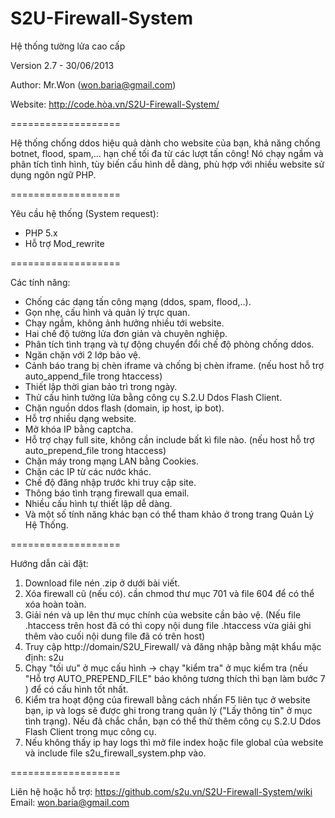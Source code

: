 S2U-Firewall-System
===================


 Hệ thống tường lửa cao cấp
 
 Version 2.7 - 30/06/2013
 
 Author: Mr.Won (won.baria@gmail.com)
 
 Website: http://code.hòa.vn/S2U-Firewall-System/


===================

Hệ thống chống ddos hiệu quả dành cho website của bạn, khả năng chống botnet, flood, spam,... 
hạn chế tối đa từ các lượt tấn công! Nó chạy ngầm và phân tích tình hình, tùy biến cấu hình dễ dàng,
phù hợp với nhiều website sử dụng ngôn ngữ PHP.

===================

Yêu cầu hệ thống (System request):
 - PHP 5.x
 - Hỗ trợ Mod_rewrite

===================


Các tính năng:
 - Chống các dạng tấn công mạng (ddos, spam, flood,..).
 - Gọn nhẹ, cấu hình và quản lý trực quan.
 - Chạy ngầm, không ảnh hưởng nhiều tới website.
 - Hai chế độ tường lửa đơn giản và chuyên nghiệp.
 - Phân tích tình trạng và tự động chuyển đổi chế độ phòng chống ddos.
 - Ngăn chặn với 2 lớp bảo vệ.
 - Cảnh báo trang bị chèn iframe và chống bị chèn iframe. (nếu host hỗ trợ auto_append_file trong htaccess)
 - Thiết lập thời gian bảo trì trong ngày.
 - Thử cấu hình tưởng lửa bằng công cụ S.2.U Ddos Flash Client.
 - Chặn nguồn ddos flash (domain, ip host, ip bot).
 - Hỗ trợ nhiều dạng website.
 - Mở khóa IP bằng captcha.
 - Hỗ trợ chạy full site, không cần include bất kì file nào. (nếu host hỗ trợ auto_prepend_file trong htaccess)
 - Chặn máy trong mạng LAN bằng Cookies.
 - Chặn các IP từ các nước khác.
 - Chế độ đăng nhập trước khi truy cập site.
 - Thông báo tình trạng firewall qua email.
 - Nhiều cấu hình tự thiết lập dễ dàng.
 - Và một số tính năng khác bạn có thể tham khảo ở trong trang Quản Lý Hệ Thống.

===================

Hướng dẫn cài đặt:
 1. Download file nén .zip ở dưới bài viết.
 2. Xóa firewall cũ (nếu có). cần chmod thư mục 701 và file 604 để có thể xóa hoàn toàn.
 3. Giải nén và up lên thư mục chính của website cần bảo vệ. (Nếu file .htaccess trên host đã có thì copy nội dung file .htaccess vừa giải ghi thêm vào cuối nội dung file đã có trên host)
 4. Truy cập http://domain/S2U_Firewall/ và đăng nhập bằng mật khẩu mặc định: s2u
 5. Chạy "tối ưu" ở mục cấu hình -> chạy "kiểm tra" ở mục kiểm tra (nếu "Hỗ trợ AUTO_PREPEND_FILE" báo không tương thích thì bạn làm bước 7 ) để có cấu hình tốt nhất.
 6. Kiểm tra hoạt động của firewall bằng cách nhấn F5 liên tục ở website bạn, ip và logs sẽ được ghi trong trang quản lý ("Lấy thông tin" ở mục tình trạng). Nếu đã chắc chắn, bạn có thể thử thêm công cụ S.2.U Ddos Flash Client trong mục công cụ.
 7. Nếu không thấy ip hay logs thì mở file index hoặc file global của website và include file s2u_firewall_system.php vào. 

===================

Liên hệ hoặc hỗ trợ: 
https://github.com/s2u.vn/S2U-Firewall-System/wiki
Email: won.baria@gmail.com
